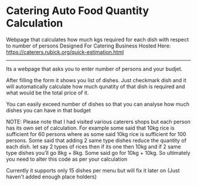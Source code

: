 # Catering Auto Food Quantity Calculation
 Webpage that calculates how much kgs required for each dish with respect to number of persons
 Designed For Catering Business
 Hosted Here: https://caterers.rubick.org/quick-estimation.html
 
 __________________________________________________________________________________________________________________________
 
 Its a webpage that asks you to enter number of persons and your budjet.
 
 After filling the form it shows you list of dishes. Just checkmark dish and it will automatically calculate how much qunatity of that dish is required and what would be the total price of it.
 
 You can easily exceed number of dishes so that you can analyse how much dishes you can have in that budget

NOTE: Please note that I had visited various caterers shops but each person has its own set of calculation. For example some said that 10kg rice is sufficient for 60 persons where as some said 10kg rice is sufficient for 100 persons. Some said that adding 2 same type dishes reduce the quantity of each dish. let say 2 types of rices then if its one then 10kg and if 2 same type dishes you'll go 8kg + 8kg. Some said go for 10kg + 10kg. So ultimately you need to alter this code as per your calculation

Currently it supports only 15 dishes per menu but will fix it later on (Just haven't added enough place holders)
